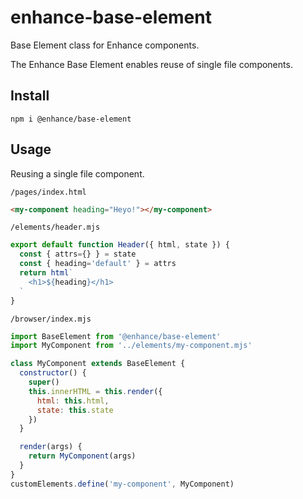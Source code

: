 # enhance-base-element
Base Element class for Enhance components.

The Enhance Base Element enables reuse of single file components.

## Install

`npm i @enhance/base-element`

## Usage

Reusing a single file component.

`/pages/index.html`

```html
<my-component heading="Heyo!"></my-component>
```

`/elements/header.mjs`

```javascript
export default function Header({ html, state }) {
  const { attrs={} } = state
  const { heading='default' } = attrs
  return html`
    <h1>${heading}</h1>
  `
}
```

`/browser/index.mjs`

```javascript
import BaseElement from '@enhance/base-element'
import MyComponent from '../elements/my-component.mjs'

class MyComponent extends BaseElement {
  constructor() {
    super()
    this.innerHTML = this.render({
      html: this.html,
      state: this.state
    })
  }

  render(args) {
    return MyComponent(args)
  }
}
customElements.define('my-component', MyComponent)
```


